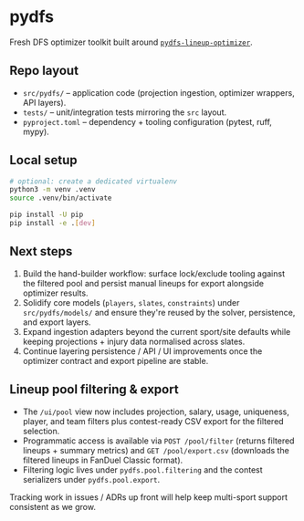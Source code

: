 # pydfs

Fresh DFS optimizer toolkit built around [`pydfs-lineup-optimizer`](https://github.com/DimaKudosh/pydfs-lineup-optimizer).

## Repo layout

- `src/pydfs/` – application code (projection ingestion, optimizer wrappers, API layers).
- `tests/` – unit/integration tests mirroring the `src` layout.
- `pyproject.toml` – dependency + tooling configuration (pytest, ruff, mypy).

## Local setup

```bash
# optional: create a dedicated virtualenv
python3 -m venv .venv
source .venv/bin/activate

pip install -U pip
pip install -e .[dev]
```

## Next steps

1. Build the hand-builder workflow: surface lock/exclude tooling against the filtered pool and persist manual lineups for
   export alongside optimizer results.
2. Solidify core models (`players`, `slates`, `constraints`) under `src/pydfs/models/` and ensure they're reused by the solver,
   persistence, and export layers.
3. Expand ingestion adapters beyond the current sport/site defaults while keeping projections + injury data normalised across
   slates.
4. Continue layering persistence / API / UI improvements once the optimizer contract and export pipeline are stable.

## Lineup pool filtering & export

- The `/ui/pool` view now includes projection, salary, usage, uniqueness, player, and team filters plus contest-ready CSV
  export for the filtered selection.
- Programmatic access is available via `POST /pool/filter` (returns filtered lineups + summary metrics) and
  `GET /pool/export.csv` (downloads the filtered lineups in FanDuel Classic format).
- Filtering logic lives under `pydfs.pool.filtering` and the contest serializers under `pydfs.pool.export`.

Tracking work in issues / ADRs up front will help keep multi-sport support consistent as we grow.
